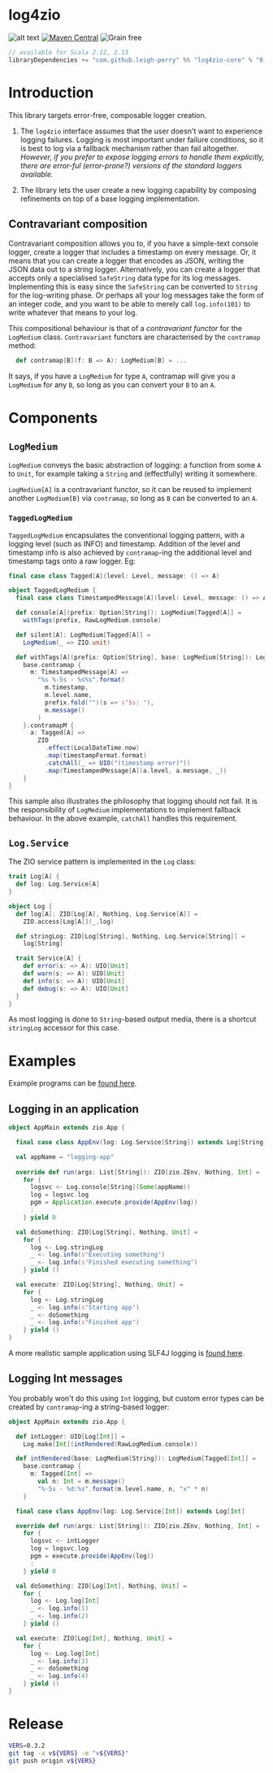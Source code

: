 # log4zio

![alt text](https://travis-ci.org/leigh-perry/log4zio.svg?branch=master)
[![Maven Central](https://img.shields.io/maven-central/v/com.github.leigh-perry/log4zio_2.13.svg)](http://search.maven.org/#search|gav|1|g%3A%22com.github.leigh-perry%22%20AND%20a%3A%22log4zio_2.13%22)
![Grain free](https://img.shields.io/badge/grain-free-orange.svg)

```scala
// available for Scala 2.12, 2.13
libraryDependencies += "com.github.leigh-perry" %% "log4zio-core" % "0.3.2"
```

# Introduction

This library targets error-free, composable logger creation.

1. The `log4zio` interface assumes that the user doesn't want to experience logging failures.
Logging is most important under failure conditions, so it is best to log via a 
fallback mechanism rather than fail altogether.
*However, if you prefer to expose logging errors to handle them explicitly, there are error-ful (error-prone?)
versions of the standard loggers available.*

1. The library lets the user create a new logging capability by composing refinements on top of 
a base logging implementation.

## Contravariant composition

Contravariant composition allows you to, if you have a simple-text console logger, create a logger
that includes a timestamp on every message.
Or, it means that you can create a logger that encodes as JSON, writing the JSON data out to a string logger.
Alternatively, you can create a logger that accepts only a specialised `SafeString` data type
for its log messages. Implementing this is easy since the `SafeString` can be converted to `String` for 
the log-writing phase. Or perhaps all your log messages take the form of an integer code, and you 
want to be able to merely call `log.info(101)` to write whatever that means to your log.

This compositional behaviour is that of a *contravariant functor* for the `LogMedium` class.
`Contravariant` functors are characterised by the `contramap` method:

```scala
  def contramap[B](f: B => A): LogMedium[B] = ...
```

It says, if you have a `LogMedium` for type `A`, contramap will give you a `LogMedium` for any `B`, so 
long as you can convert your `B` to an `A`.

# Components

## `LogMedium`

`LogMedium` conveys the basic abstraction of logging: a function from some `A` to `Unit`, 
for example taking a `String` and (effectfully) writing it somewhere.

`LogMedium[A]` is a contravariant functor, so it can be reused to implement another 
`LogMedium[B]` via `contramap`, so long as `B` can be converted to an `A`.

### `TaggedLogMedium`

`TaggedLogMedium` encapsulates the conventional logging pattern, with a logging
level (such as INFO) and timestamp. Addition of the level and timestamp info is also
achieved by `contramap`-ing the additional level and timestamp tags onto a raw logger. 
Eg:
```scala
final case class Tagged[A](level: Level, message: () => A)

object TaggedLogMedium {
  final case class TimestampedMessage[A](level: Level, message: () => A, timestamp: String)

  def console[A](prefix: Option[String]): LogMedium[Tagged[A]] =
    withTags(prefix, RawLogMedium.console)

  def silent[A]: LogMedium[Tagged[A]] =
    LogMedium(_ => ZIO.unit)

  def withTags[A](prefix: Option[String], base: LogMedium[String]): LogMedium[Tagged[A]] =
    base.contramap {
      m: TimestampedMessage[A] =>
        "%s %-5s - %s%s".format(
          m.timestamp,
          m.level.name,
          prefix.fold("")(s => s"$s: "),
          m.message()
        )
    }.contramapM {
      a: Tagged[A] =>
        ZIO
          .effect(LocalDateTime.now)
          .map(timestampFormat.format)
          .catchAll(_ => UIO("(timestamp error)"))
          .map(TimestampedMessage[A](a.level, a.message, _))
    }
}
```

This sample also illustrates the philosophy that logging should not fail.
It is the responsibility of `LogMedium` implementations to implement fallback behaviour. 
In the above example, `catchAll` handles this requirement. 

## `Log.Service`

The ZIO service pattern is implemented in the `Log` class:
```scala
trait Log[A] {
  def log: Log.Service[A]
}

object Log {
  def log[A]: ZIO[Log[A], Nothing, Log.Service[A]] =
    ZIO.access[Log[A]](_.log)

  def stringLog: ZIO[Log[String], Nothing, Log.Service[String]] =
    log[String]

  trait Service[A] {
    def error(s: => A): UIO[Unit]
    def warn(s: => A): UIO[Unit]
    def info(s: => A): UIO[Unit]
    def debug(s: => A): UIO[Unit]
  }
}
```

As most logging is done to `String`-based output media, there is a shortcut `stringLog` accessor
for this case.

# Examples

Example programs can be [found here](./examples/apps/src/main/scala/com/leighperry/log4zio).

## Logging in an application

```scala
object AppMain extends zio.App {

  final case class AppEnv(log: Log.Service[String]) extends Log[String]

  val appName = "logging-app"
  
  override def run(args: List[String]): ZIO[zio.ZEnv, Nothing, Int] =
    for {
      logsvc <- Log.console[String](Some(appName))
      log = logsvc.log
      pgm = Application.execute.provide(AppEnv(log))
      :
    } yield 0

  val doSomething: ZIO[Log[String], Nothing, Unit] =
    for {
      log <- Log.stringLog
      _ <- log.info(s"Executing something")
      _ <- log.info(s"Finished executing something")
    } yield ()

  val execute: ZIO[Log[String], Nothing, Unit] =
    for {
      log <- Log.stringLog
      _ <- log.info(s"Starting app")
      _ <- doSomething
      _ <- log.info(s"Finished app")
    } yield ()
}
```

A more realistic sample application using SLF4J logging is [found here](./examples/apps/src/main/scala/com/leighperry/log4zio/realistic/AppMain.scala).

## Logging Int messages

You probably won't do this using `Int` logging, but custom error types can be created by `contramap`-ing a string-based logger:
```scala
object AppMain extends zio.App {

  def intLogger: UIO[Log[Int]] =
    Log.make[Int](intRendered(RawLogMedium.console))

  def intRendered(base: LogMedium[String]): LogMedium[Tagged[Int]] =
    base.contramap {
      m: Tagged[Int] =>
        val n: Int = m.message()
        "%-5s - %d:%s".format(m.level.name, n, "x" * n)
    }

  final case class AppEnv(log: Log.Service[Int]) extends Log[Int]

  override def run(args: List[String]): ZIO[zio.ZEnv, Nothing, Int] =
    for {
      logsvc <- intLogger
      log = logsvc.log
      pgm = execute.provide(AppEnv(log))
      :
    } yield 0

  val doSomething: ZIO[Log[Int], Nothing, Unit] =
    for {
      log <- Log.log[Int]
      _ <- log.info(1)
      _ <- log.info(2)
    } yield ()

  val execute: ZIO[Log[Int], Nothing, Unit] =
    for {
      log <- Log.log[Int]
      _ <- log.info(3)
      _ <- doSomething
      _ <- log.info(4)
    } yield ()
}
```


# Release

```bash
VERS=0.3.2
git tag -a v${VERS} -m "v${VERS}"
git push origin v${VERS}
```
